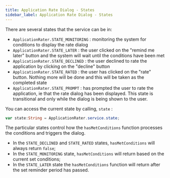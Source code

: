 ```yaml
---
title: Application Rate Dialog - States
sidebar_label: Application Rate Dialog - States
---
```



There are several states that the service can be in:

- `ApplicationRater.STATE_MONITORING` : monitoring the system for conditions to display the rate dialog
- `ApplicationRater.STATE_LATER` : the user clicked on the "remind me later" button and the system will wait until the conditions have been met
- `ApplicationRater.STATE_DECLINED` : the user declined to rate the application by clicking on the "decline" button
- `ApplicationRater.STATE_RATED` : the user has clicked on the "rate" button. Nothing more will be done and this will be taken as the completed state
- `ApplicationRater.STATE_PROMPT` : has prompted the user to rate the application, ie that the rate dialog has been displayed. This state is transitional and only while the dialog is being shown to the user.


You can access the current state by calling, `state` :

```actionscript
var state:String = ApplicationRater.service.state;
```


The particular states control how the `hasMetConditions` function processes the conditions and 
triggers the dialog.

- In the `STATE_DECLINED` and `STATE_RATED` states, `hasMetConditions` will always return `false`;
- In the `STATE_MONITORING` state, `hasMetConditions` will return based on the current set conditions;
- In the `STATE_LATER` state the `hasMetConditions` function will return after the set reminder period has passed.

